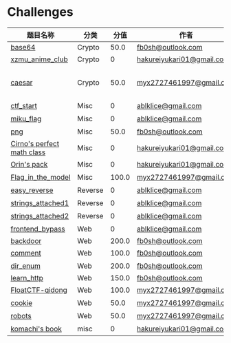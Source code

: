# Challenges

| 题目名称 | 分类 | 分值 | 作者 | 描述 |
|---------|------|------|------|------|
| [base64](Crypto/base64/meta.toml) | Crypto | 50.0 | fb0sh@outlook.com | ZmxhZ3tiMWQxZmNmNy01NzQyLTQ0OTctODYwOC1iZGU1NDlmMWQ1MmV9 |
| [xzmu_anime_club](Crypto/xzmu_anime_club/meta.toml) | Crypto | 0 | hakureiyukari01@gmail.com | 这里是西藏民族大学动漫社，欢迎来玩 |
| [caesar](Crypto/caesar/meta.toml) | Crypto | 50.0 | myx2727461997@gmail.com | 凯撒大帝的秘密信息！  密文：iordwfwi{fdhvdu_flskhu_lv_hdvb}  提示1：这是最古老的加密方法之一 提示2：凯撒密码的位移量通常在 1-25 之间 提示3：试试往回移动 3 位 |
| [ctf_start](Misc/ctf_start/meta.toml) | Misc | 0 | ablklice@gmail.com | 这图片好像缺点什么 |
| [miku_flag](Misc/miku_flag/meta.toml) | Misc | 0 | ablklice@gmail.com | 这图片好像缺点什么 |
| [png](Misc/png/meta.toml) | Misc | 50.0 | fb0sh@outlook.com | 图片里面有什么 |
| [Cirno&#39;s perfect math class](Misc/Cirno%27s%20perfect%20math%20class/meta.toml) | Misc | 0 | hakureiyukari01@gmail.com | 琪露诺发现幻想乡巴士里有base编码 |
| [Orin&#39;s pack](Misc/Orin%27s%20pack/meta.toml) | Misc | 0 | hakureiyukari01@gmail.com | 阿燐在她的猫车中找到一个神秘压缩包 |
| [Flag_in_the_model](Misc/Flag_in_the_model/meta.toml) | Misc | 100.0 | myx2727461997@gmail.com | .pt？这是什么后缀名？ |
| [easy_reverse](Reverse/easy_reverse/meta.toml) | Reverse | 0 | ablklice@gmail.com | 使用tea算法进行解密,答案使用flag{}进行包裹 |
| [strings_attached1](Reverse/strings_attached1/meta.toml) | Reverse | 0 | ablklice@gmail.com | 找到了一串字符串，要用什么算法解密呢 |
| [strings_attached2](Reverse/strings_attached2/meta.toml) | Reverse | 0 | ablklice@gmail.com | 和strings_attached1加密算法一样，但好像又有一些不同 |
| [frontend_bypass](Web/frontend_bypass/meta.toml) | Web | 0 | ablklice@gmail.com | 前端绕过 |
| [backdoor](Web/backdoor/meta.toml) | Web | 200.0 | fb0sh@outlook.com | php backdoor |
| [comment](Web/comment/meta.toml) | Web | 100.0 | fb0sh@outlook.com | 注释里面有什么？ |
| [dir_enum](Web/dir_enum/meta.toml) | Web | 200.0 | fb0sh@outlook.com | 想必你一定知道什么是目录扫描吧 |
| [learn_http](Web/learn_http/meta.toml) | Web | 150.0 | fb0sh@outlook.com | HTTP Protocol |
| [FloatCTF-qidong](Web/FloatCTF-qidong/meta.toml) | Web | 100.0 | myx2727461997@gmail.com | 大喊FloatCTF启动来获得flag吧 |
| [cookie](Web/cookie/meta.toml) | Web | 50.0 | myx2727461997@gmail.com | 想成为管理员吗？也许你需要一个特殊的饼干！ |
| [robots](Web/robots/meta.toml) | Web | 50.0 | myx2727461997@gmail.com | 听说搜索引擎的爬虫都会先看 robots.txt 文件？ |
| [komachi&#39;s book](misc/komachi%27s%20book/meta.toml) | misc | 0 | hakureiyukari01@gmail.com | 小町摸鱼时会写小说,她可能会将小说变成zip包来存储 |
